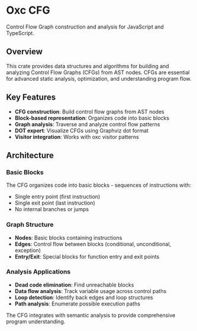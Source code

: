 # Oxc CFG

Control Flow Graph construction and analysis for JavaScript and TypeScript.

## Overview

This crate provides data structures and algorithms for building and analyzing Control Flow Graphs (CFGs) from AST nodes. CFGs are essential for advanced static analysis, optimization, and understanding program flow.

## Key Features

- **CFG construction**: Build control flow graphs from AST nodes
- **Block-based representation**: Organizes code into basic blocks
- **Graph analysis**: Traverse and analyze control flow patterns
- **DOT export**: Visualize CFGs using Graphviz dot format
- **Visitor integration**: Works with oxc visitor patterns

## Architecture

### Basic Blocks

The CFG organizes code into basic blocks - sequences of instructions with:

- Single entry point (first instruction)
- Single exit point (last instruction)
- No internal branches or jumps

### Graph Structure

- **Nodes**: Basic blocks containing instructions
- **Edges**: Control flow between blocks (conditional, unconditional, exception)
- **Entry/Exit**: Special blocks for function entry and exit points

### Analysis Applications

- **Dead code elimination**: Find unreachable blocks
- **Data flow analysis**: Track variable usage across control paths
- **Loop detection**: Identify back edges and loop structures
- **Path analysis**: Enumerate possible execution paths

The CFG integrates with semantic analysis to provide comprehensive program understanding.
